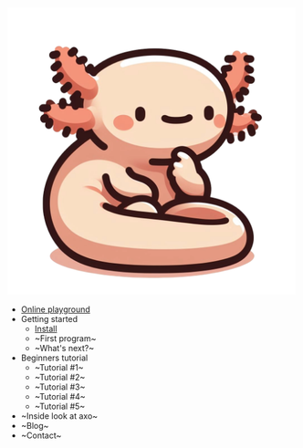 <link rel="stylesheet" href="//cdn.jsdelivr.net/npm/docsify-sidebar-collapse/dist/sidebar.min.css" />

[![Home](images/axo_think.png)]()



- [Online playground](https://axolang.com/playground/playground.html)
- Getting started
  - [Install](install)
  - ~First program~
  - ~What's next?~
- Beginners tutorial
  - ~Tutorial #1~
  - ~Tutorial #2~
  - ~Tutorial #3~
  - ~Tutorial #4~
  - ~Tutorial #5~
- ~Inside look at axo~  
- ~Blog~
- ~Contact~
